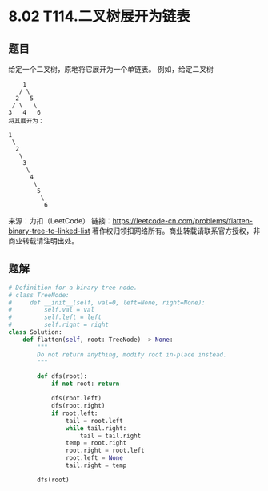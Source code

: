 # 8.02 T114.二叉树展开为链表

## 题目
给定一个二叉树，原地将它展开为一个单链表。
例如，给定二叉树
```
    1
   / \
  2   5
 / \   \
3   4   6
将其展开为：

1
 \
  2
   \
    3
     \
      4
       \
        5
         \
          6
```
来源：力扣（LeetCode）
链接：https://leetcode-cn.com/problems/flatten-binary-tree-to-linked-list
著作权归领扣网络所有。商业转载请联系官方授权，非商业转载请注明出处。

## 题解
```python
# Definition for a binary tree node.
# class TreeNode:
#     def __init__(self, val=0, left=None, right=None):
#         self.val = val
#         self.left = left
#         self.right = right
class Solution:
    def flatten(self, root: TreeNode) -> None:
        """
        Do not return anything, modify root in-place instead.
        """

        def dfs(root):
            if not root: return

            dfs(root.left)
            dfs(root.right)
            if root.left:
                tail = root.left
                while tail.right:
                    tail = tail.right
                temp = root.right
                root.right = root.left
                root.left = None
                tail.right = temp

        dfs(root)
```

